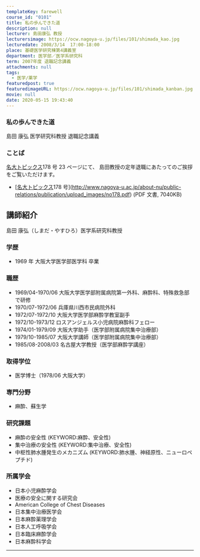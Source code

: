 ```yaml
---
templateKey: farewell
course_id: "0101"
title: 私の歩んできた道
description: null
lecturer: 島田康弘 教授
lecturersimage: https://ocw.nagoya-u.jp/files/101/shimada_kao.jpg
lecturedate: 2008/3/14  17:00-18:00
place: 基礎医学研究棟第4講義室
department: 医学部／医学系研究科
term: 2007年度 退職記念講義
attachments: null
tags:
  - 医学/薬学
featuredpost: true
featuredimageURL: https://ocw.nagoya-u.jp/files/101/shimada_kanban.jpg
movie: null
date: 2020-05-15 19:43:40
---
```


### 私の歩んできた道

島田 康弘 医学研究科教授 退職記念講義

### ことば

[名大トピックス](http://www.nagoya-u.ac.jp/about-nu/public-relations/publication/topics-archive.html)178 号 23 ページにて、
島田教授の定年退職にあたってのご挨拶をご覧いただけます。

- [[名大トピックス](http://www.nagoya-u.ac.jp/about-nu/public-relations/publication/topics-archive.html)178 号](http://www.nagoya-u.ac.jp/about-nu/public-relations/publication/upload_images/no178.pdf) (PDF 文書, 7040KB)

## 講師紹介

島田 康弘（しまだ・やすひろ）医学系研究科教授

### 学歴

- 1969 年 大阪大学医学部医学科 卒業

### 職歴

- 1969/04-1970/06 大阪大学医学部附属病院第一外科、麻酔科、特殊救急部で研修
- 1970/07-1972/06 兵庫県川西市民病院外科
- 1972/07-1972/10 大阪大学医学部麻酔学教室副手
- 1972/10-1973/12 ロスアンジェルス小児病院麻酔科フェロー
- 1974/01-1979/09 大阪大学助手（医学部附属病院集中治療部）
- 1979/10-1985/07 大阪大学講師（医学部附属病院集中治療部）
- 1985/08-2008/03 名古屋大学教授（医学部麻酔学講座）

### 取得学位

- 医学博士（1978/06 大阪大学）

### 専門分野

- 麻酔、蘇生学

### 研究課題

- 麻酔の安全性 (KEYWORD:麻酔、安全性)
- 集中治療の安全性 (KEYWORD:集中治療、安全性)
- 中枢性肺水腫発生のメカニズム (KEYWORD:肺水腫、神経原性、ニューロペプチド)

### 所属学会

- 日本小児麻酔学会
- 医療の安全に関する研究会
- American College of Chest Diseases
- 日本集中治療医学会
- 日本麻酔薬理学会
- 日本人工呼吸学会
- 日本臨床麻酔学会
- 日本麻酔科学会

---
